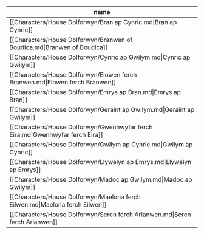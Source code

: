 | name                                                                           |
| ------------------------------------------------------------------------------ |
| [[Characters/House Dolforwyn/Bran ap Cynric.md\|Bran ap Cynric]]               |
| [[Characters/House Dolforwyn/Branwen of Boudica.md\|Branwen of Boudica]]       |
| [[Characters/House Dolforwyn/Cynric ap Gwilym.md\|Cynric ap Gwilym]]           |
| [[Characters/House Dolforwyn/Elowen ferch Branwen.md\|Elowen ferch Branwen]]   |
| [[Characters/House Dolforwyn/Emrys ap Bran.md\|Emrys ap Bran]]                 |
| [[Characters/House Dolforwyn/Geraint ap Gwilym.md\|Geraint ap Gwilym]]         |
| [[Characters/House Dolforwyn/Gwenhwyfar ferch Eira.md\|Gwenhwyfar ferch Eira]] |
| [[Characters/House Dolforwyn/Gwilym ap Cynric.md\|Gwilym ap Cynric]]           |
| [[Characters/House Dolforwyn/Llywelyn ap Emrys.md\|Llywelyn ap Emrys]]         |
| [[Characters/House Dolforwyn/Madoc ap Gwilym.md\|Madoc ap Gwilym]]             |
| [[Characters/House Dolforwyn/Maelona ferch Eilwen.md\|Maelona ferch Eilwen]]   |
| [[Characters/House Dolforwyn/Seren ferch Arianwen.md\|Seren ferch Arianwen]]   |
